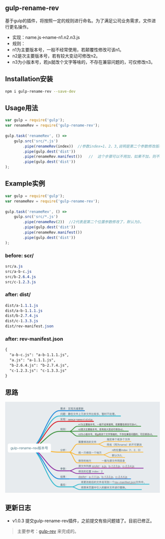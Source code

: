 ## gulp-rename-rev

基于gulp的插件，将按照一定的规则进行命名。为了满足公司业务需求，文件进行更名操作。 

- 实现：name.js->name-n1.n2.n3.js
-  规则：
  - n1为主要版本号，一般不经常使用，若颠覆性修改可该n1。
  - n2是次主要版本号，若有较大变动可修改n2。
  - n3为小版本号，若js就改个文字等啥的，不存在兼容问题的，可仅修改n3。

## Installation安装

```bash
npm i gulp-rename-rev --save-dev
```

## Usage用法

```js
var gulp = require('gulp');
var renameRev = require('gulp-rename-rev');

gulp.task('renameRev', () =>
    gulp.src('src/*.js')
        .pipe(renameRev(index))  //参数index=1、2、3,说明是第二个参数修改版本号。
        .pipe(gulp.dest('dist'))
        .pipe(renameRev.manifest())   //  这个步骤可以不用加，如果不加，则不生成配置文件。
        .pipe(gulp.dest('dist'))
);
```

## Example实例

```js
var gulp = require('gulp');
var renameRev = require('gulp-rename-rev');

gulp.task('renameRev', () =>
    gulp.src('src/*.js')
        .pipe(renameRev(2))  //2代表是第二个位置参数修改了，默认为3。
        .pipe(gulp.dest('dist'))
        .pipe(renameRev.manifest())
        .pipe(gulp.dest('dist'))
);
```

### before: scr/
```css
src/a.js
src/a-b-c.js
src/b-2.6.4.js
src/c-1.2.3.js
```

### after: dist/
```css
dist/a-1.1.1.js
dist/a-b-1.1.1.js
dist/b-2.7.4.js
dist/c-1.3.3.js
dist/rev-manifest.json
```
### after: rev-manifest.json

```html
{
  "a-b-c.js": "a-b-1.1.1.js",
  "a.js": "a-1.1.1.js",
  "b-2.6.4.js": "b-2.7.4.js",
  "c-1.2.3.js": "c-1.3.3.js"
}
```
## 思路

![效果图](img.png)

## 更新日志

- v1.0.3  提交gulp-rename-rev插件，之前提交有些问题错了。目前已修正。




> 主要参考：[gulp-rev](https://www.npmjs.com/package/gulp-rev) 来完成的。
